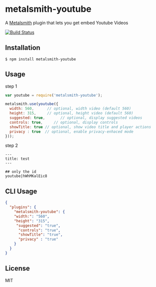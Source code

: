 # metalsmith-youtube

A [Metalsmith](https://github.com/segmentio/metalsmith) plugin that lets you get embed Youtube Videos

[![Build Status](https://travis-ci.org/juanpicado/metalsmith-youtube.svg?branch=master)](https://travis-ci.org/juanpicado/metalsmith-youtube)

## Installation

    $ npm install metalsmith-youtube

## Usage

step 1

```js
var youtube = require('metalsmith-youtube');

metalsmith.use(youtube({
  width: 560,      // optional, width video (default 560)
  height: 315,     // optional, height video (default 560)
  suggested: true,       // optional, display suggested videos
  controls: true,     // optional, display controls
  showTitle: true // optional, show video title and player actions
  privacy : true  // optional, enable privacy-enhaced mode
}));
```

step 2

```
---
title: test
---

## only the id
youtube|hWhMKalEic8

```


## CLI Usage

```json
{
  "plugins": {
    "metalsmith-youtube": {
    "width:": "560",
    "height": "315",
     "suggested": "true",   
	  "controls": "true",
	  "showTitle": "true",
	  "privacy" : "true"
    }
  }
}
```

## License

  MIT

